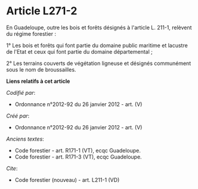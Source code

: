 # Article L271-2

En Guadeloupe, outre les bois et forêts désignés à l'article L. 211-1, relèvent du régime forestier :

1° Les bois et forêts qui font partie du domaine public maritime et lacustre de l'Etat et ceux qui font partie du domaine
départemental ;

2° Les terrains couverts de végétation ligneuse et désignés communément sous le nom de broussailles.

**Liens relatifs à cet article**

_Codifié par_:

  - Ordonnance n°2012-92 du 26 janvier 2012 - art. (V)

_Créé par_:

  - Ordonnance n°2012-92 du 26 janvier 2012 - art. (V)

_Anciens textes_:

  - Code forestier - art. R171-1 (VT), ecqc Guadeloupe.
  - Code forestier - art. R171-3 (VT), ecqc Guadeloupe.

_Cite_:

  - Code forestier (nouveau) - art. L211-1 (VD)
